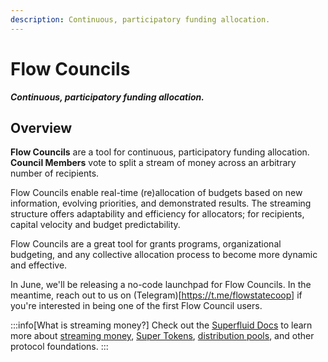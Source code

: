 ```yaml
---
description: Continuous, participatory funding allocation.
---
```


# Flow Councils
**_Continuous, participatory funding allocation._**

## Overview

**Flow Councils** are a tool for continuous, participatory funding allocation. **Council Members** vote to split a stream of money across an arbitrary number of recipients. 

Flow Councils enable real-time (re)allocation of budgets based on new information, evolving priorities, and demonstrated results. The streaming structure offers adaptability and efficiency for allocators; for recipients, capital velocity and budget predictability.

Flow Councils are a great tool for grants programs, organizational budgeting, and any collective allocation process to become more dynamic and effective.

In June, we'll be releasing a no-code launchpad for Flow Councils. In the meantime, reach out to us on (Telegram)[https://t.me/flowstatecoop] if you're interested in being one of the first Flow Council users.

:::info[What is streaming money?]
Check out the [Superfluid Docs](https://docs.superfluid.finance/docs/concepts/superfluid) to learn more about [streaming money](https://docs.superfluid.finance/docs/concepts/overview/money-streaming), [Super Tokens](https://docs.superfluid.finance/docs/concepts/overview/super-tokens), [distribution pools](https://docs.superfluid.finance/docs/concepts/overview/distributions), and other protocol foundations. 
:::